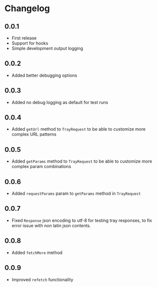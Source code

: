 # Changelog

## 0.0.1

* First release
* Support for hooks
* Simple development output logging

## 0.0.2

* Added better debugging options

## 0.0.3

* Added no debug logging as default for test runs

## 0.0.4

* Added `getUrl` method to `TrayRequest` to be able to customize more complex URL patterns

## 0.0.5

* Added `getParams` method to `TrayRequest` to be able to customize more complex param combinations

## 0.0.6

* Added `requestParams` param to `getParams` method in `TrayRequest`

## 0.0.7

* Fixed `Response` json encoding to utf-8 for testing tray responses, to fix error issue with non latin json contents.

## 0.0.8

* Added `fetchMore` method

## 0.0.9

* Improved `refetch` functionality
